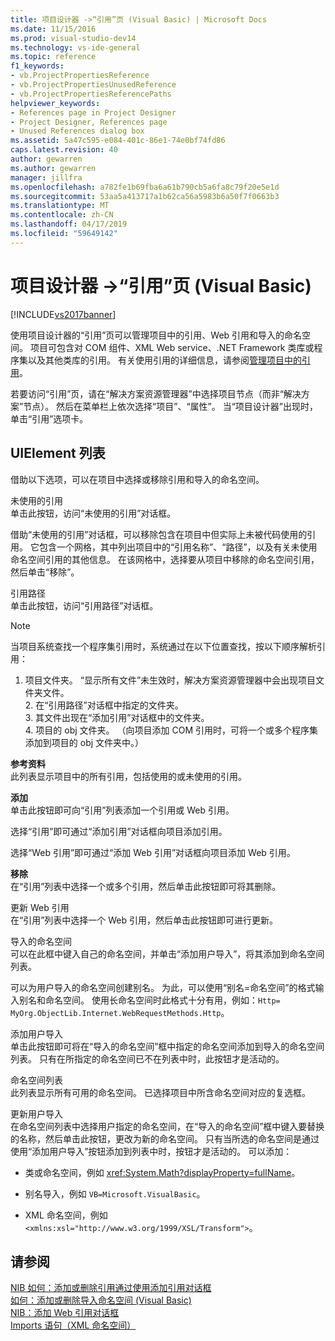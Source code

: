 ```yaml
---
title: 项目设计器 ->“引用”页 (Visual Basic) | Microsoft Docs
ms.date: 11/15/2016
ms.prod: visual-studio-dev14
ms.technology: vs-ide-general
ms.topic: reference
f1_keywords:
- vb.ProjectPropertiesReference
- vb.ProjectPropertiesUnusedReference
- vb.ProjectPropertiesReferencePaths
helpviewer_keywords:
- References page in Project Designer
- Project Designer, References page
- Unused References dialog box
ms.assetid: 5a47c595-e084-401c-86e1-74e0bf74fd86
caps.latest.revision: 40
author: gewarren
ms.author: gewarren
manager: jillfra
ms.openlocfilehash: a782fe1b69fba6a61b790cb5a6fa8c79f20e5e1d
ms.sourcegitcommit: 53aa5a413717a1b62ca56a5983b6a50f7f0663b3
ms.translationtype: MT
ms.contentlocale: zh-CN
ms.lasthandoff: 04/17/2019
ms.locfileid: "59649142"
---
```

# <a name="references-page-project-designer-visual-basic"></a>项目设计器 ->“引用”页 (Visual Basic)
[!INCLUDE[vs2017banner](../../includes/vs2017banner.md)]

使用项目设计器的“引用”页可以管理项目中的引用、Web 引用和导入的命名空间。 项目可包含对 COM 组件、XML Web service、.NET Framework 类库或程序集以及其他类库的引用。 有关使用引用的详细信息，请参阅[管理项目中的引用](../../ide/managing-references-in-a-project.md)。  
  
 若要访问“引用”页，请在“解决方案资源管理器”中选择项目节点（而非“解决方案”节点）。 然后在菜单栏上依次选择“项目”、“属性”。 当“项目设计器”出现时，单击“引用”选项卡。  
  
## <a name="uielement-list"></a>UIElement 列表  
 借助以下选项，可以在项目中选择或移除引用和导入的命名空间。  
  
 未使用的引用  
 单击此按钮，访问“未使用的引用”对话框。  
  
 借助“未使用的引用”对话框，可以移除包含在项目中但实际上未被代码使用的引用。 它包含一个网格，其中列出项目中的“引用名称”、“路径”，以及有关未使用命名空间引用的其他信息。 在该网格中，选择要从项目中移除的命名空间引用，然后单击“移除”。  
  
 引用路径  
 单击此按钮，访问“引用路径”对话框。  
  
> [!NOTE]
>  当项目系统查找一个程序集引用时，系统通过在以下位置查找，按以下顺序解析引用：  
> 
> 1. 项目文件夹。 “显示所有文件”未生效时，解决方案资源管理器中会出现项目文件夹文件。  
>    2.  在“引用路径”对话框中指定的文件夹。  
>    3.  其文件出现在“添加引用”对话框中的文件夹。  
>    4.  项目的 obj 文件夹。 （向项目添加 COM 引用时，可将一个或多个程序集添加到项目的 obj 文件夹中。）  
  
 **参考资料**  
 此列表显示项目中的所有引用，包括使用的或未使用的引用。  
  
 **添加**  
 单击此按钮即可向“引用”列表添加一个引用或 Web 引用。  
  
 选择“引用”即可通过“添加引用”对话框向项目添加引用。  
  
 选择“Web 引用”即可通过“添加 Web 引用”对话框向项目添加 Web 引用。  
  
 **移除**  
 在“引用”列表中选择一个或多个引用，然后单击此按钮即可将其删除。  
  
 更新 Web 引用  
 在“引用”列表中选择一个 Web 引用，然后单击此按钮即可进行更新。  
  
 导入的命名空间  
 可以在此框中键入自己的命名空间，并单击“添加用户导入”，将其添加到命名空间列表。  
  
 可以为用户导入的命名空间创建别名。 为此，可以使用“别名=命名空间”的格式输入别名和命名空间。 使用长命名空间时此格式十分有用，例如：`Http= MyOrg.ObjectLib.Internet.WebRequestMethods.Http`。  
  
 添加用户导入  
 单击此按钮即可将在“导入的命名空间”框中指定的命名空间添加到导入的命名空间列表。 只有在所指定的命名空间已不在列表中时，此按钮才是活动的。  
  
 命名空间列表  
 此列表显示所有可用的命名空间。 已选择项目中所含命名空间对应的复选框。  
  
 更新用户导入  
 在命名空间列表中选择用户指定的命名空间，在“导入的命名空间”框中键入要替换的名称，然后单击此按钮，更改为新的命名空间。 只有当所选的命名空间是通过使用“添加用户导入”按钮添加到列表中时，按钮才是活动的。 可以添加：  
  
-   类或命名空间，例如 <xref:System.Math?displayProperty=fullName>。  
  
-   别名导入，例如 `VB=Microsoft.VisualBasic`。  
  
-   XML 命名空间，例如 `<xmlns:xsl="http://www.w3.org/1999/XSL/Transform">`。  
  
## <a name="see-also"></a>请参阅  
 [NIB 如何：添加或删除引用通过使用添加引用对话框](http://msdn.microsoft.com/3bd75d61-f00c-47c0-86a2-dd1f20e231c9)   
 [如何：添加或删除导入命名空间 (Visual Basic)](../../ide/how-to-add-or-remove-imported-namespaces-visual-basic.md)   
 [NIB：添加 Web 引用对话框](http://msdn.microsoft.com/bdf05776-c591-40af-bfd7-e1e2aa1e87b5)   
 [Imports 语句（XML 命名空间）](http://msdn.microsoft.com/library/1f4d50a6-08c7-4c2e-8206-ccae35fcd1b4)
